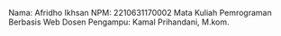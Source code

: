 Nama: Afridho Ikhsan
NPM: 2210631170002
Mata Kuliah Pemrograman Berbasis Web
Dosen Pengampu: Kamal Prihandani, M.kom.